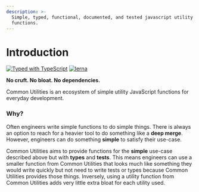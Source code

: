 ```yaml
---
description: >-
  Simple, typed, functional, documented, and tested javascript utility
  functions.
---
```


# Introduction

[![Typed with TypeScript](https://camo.githubusercontent.com/69ea44e002591f4d18f9d1ee7660e8c49bbf4e673405eb058e3af515a193d376/68747470733a2f2f666c61742e62616467656e2e6e65742f62616467652f69636f6e2f54797065643f69636f6e3d74797065736372697074266c6162656c266c6162656c436f6c6f723d626c756526636f6c6f723d353535353535)](https://camo.githubusercontent.com/69ea44e002591f4d18f9d1ee7660e8c49bbf4e673405eb058e3af515a193d376/68747470733a2f2f666c61742e62616467656e2e6e65742f62616467652f69636f6e2f54797065643f69636f6e3d74797065736372697074266c6162656c266c6162656c436f6c6f723d626c756526636f6c6f723d353535353535) [![lerna](https://camo.githubusercontent.com/3bc63f921dd60bac6d91aa900ef570c928b2aa4c2124ed23647e8fe9d2232853/68747470733a2f2f696d672e736869656c64732e696f2f62616467652f6d61696e7461696e6564253230776974682d6c65726e612d6363303066662e737667)](https://lerna.js.org/)

**No cruft. No bloat. No dependencies.**

Common Utilities is an ecosystem of simple utility JavaScript functions for everyday development. 

### Why?

Often engineers write simple functions to do simple things. There is always an option to reach for a heavier tool to do something like a **deep merge**. However, engineers can do something **simple** to satisfy their use-case.   
  
Common Utilities aims to provide functions for the **simple** use-case described above but with **types** and **tests**. This means engineers can use a smaller function from Common Utilities that looks much like something they would write quickly but not need to write tests or types because Common Utilities provides those things. Inversely, using a utility function from Common Utilities adds very little extra bloat for each utility used. 



